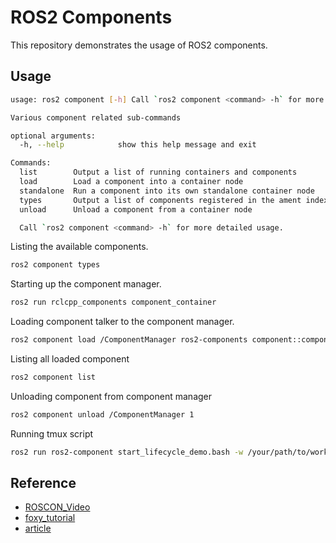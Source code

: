 # ROS2 Components

This repository demonstrates the usage of ROS2 components. 

## Usage

```bash
usage: ros2 component [-h] Call `ros2 component <command> -h` for more detailed usage. ...

Various component related sub-commands

optional arguments:
  -h, --help            show this help message and exit

Commands:
  list        Output a list of running containers and components
  load        Load a component into a container node
  standalone  Run a component into its own standalone container node
  types       Output a list of components registered in the ament index
  unload      Unload a component from a container node

  Call `ros2 component <command> -h` for more detailed usage.
```

Listing the available components.
```bash
ros2 component types
```

Starting up the component manager.
```bash
ros2 run rclcpp_components component_container
```

Loading component talker to the component manager.
```bash
ros2 component load /ComponentManager ros2-components component::component_talker
```

Listing all loaded component
```bash
ros2 component list
```

Unloading component from component manager
```bash
ros2 component unload /ComponentManager 1
```

Running tmux script
```bash
ros2 run ros2-component start_lifecycle_demo.bash -w /your/path/to/workspace
```


## Reference
 - [ROSCON_Video](https://vimeo.com/378916125)
 - [foxy_tutorial](https://docs.ros.org/en/foxy/Tutorials/Composition.html)
 - [article](https://medium.com/@nullbyte.in/ros2-from-the-ground-up-part-4-building-robust-robotics-systems-with-ros2-composition-209ed023d8e5)
